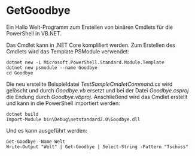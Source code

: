 # GetGoodbye

Ein Hallo Welt-Programm zum Erstellen von binären Cmdlets für die PowerShell in VB.NET.

Das Cmdlet kann in .NET Core kompliliert werden. Zum Erstellen des Cmdlets wird das Template PSModule verwendet:

```
dotnet new -i Microsoft.PowerShell.Standard.Module.Template
dotnet new psmodule --name Goodbye
cd Goodbye
```
Die neu erstellte Beispieldatei *TestSampleCmdletCommand.cs* wird gelöscht und durch *Goodbye.vb* ersetzt und bei der Datei *Goodbye.csproj* die Endung durch *Goodbye.vbproj*. Anschließend wird das Cmdlet erstellt und kann in die PowerShell importiert werden:

```
dotnet build
Import-Module bin\Debug\netstandard2.0\Goodbye.dll
```

Und es kann ausgeführt werden:

```
Get-Goodbye -Name Welt
Write-Output "Welt" | Get-Goodbye | Select-String -Pattern "Tschüss"
```

